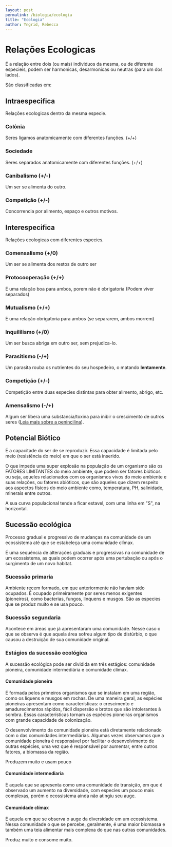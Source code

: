 ```yaml
---
layout: post
permalink: /biologia/ecologia
title: "Ecologia"
author: Yngrid, Rebecca
---
```


# Relações Ecologicas
É a relação entre dois (ou mais) individuos da mesma, ou de diferente especieis, podem ser harmonicas, desarmonicas ou neutras (para um dos lados).

São classificadas em:

## Intraespecifica
Relações ecologicas dentro da mesma especie.

### Colônia
Seres ligamos anatomicamente com diferentes funções. (+/+)

### Sociedade
Seres separados anatomicamente com diferentes funções. (+/+)

### Canibalismo (+/-)
Um ser se alimenta do outro.

### Competição (+/-)
Concorrencia por alimento, espaço e outros motivos.

## Interespecifica
Relações ecologicas com diferentes especies.

### Comensalismo (+/0)
Um ser se alimenta dos restos de outro ser

### Protocooperação (+/+)
É uma relação boa para ambos, porem não é obrigatoria (Podem viver separados)

### Mutualismo (+/+)
É uma relação obrigatoria para ambos (se separarem, ambos morrem)

### Inquililismo (+/0)
Um ser busca abriga em outro ser, sem prejudica-lo.

### Parasitismo (-/+)
Um parasita rouba os nutrientes do seu hospedeiro, o matando **lentamente**.

### Competição (+/-)
Competição entre duas especies distintas para obter alimento, abrigo, etc.

### Amensalismo (-/+)
Algum ser libera uma substancia/toxina para inibir o crescimento de outros seres ([Leia mais sobre a penincilina](https://brasilescola.uol.com.br/saude/penicilina.htm)).

## Potencial Biótico
É a capacitade do ser de se reproduzir. Essa capacidade é limitada pelo meio (resistência do meio) em que o ser está inserido.

O que impede uma super explosão na população de um organismo são os FATORES LIMITANTES do meio ambiente, que podem ser fatores bióticos ou seja, aqueles relacionados com os organismos vivos do meio ambiente e suas relações, ou fatores abióticos, que são aqueles que dizem respeito aos aspectos físicos do meio ambiente como, temperatura, PH, salinidade, minerais entre outros.

A sua curva populacional tende a ficar estavel, com uma linha em "S", na horizontal.

## Sucessão ecológica
Processo gradual e progressivo de mudanças na comunidade de um ecossistema até que se estabeleça uma comunidade clímax.

É uma sequência de alterações graduais e progressivas na comunidade de um ecossistema, as quais podem ocorrer após uma pertubação ou após o surgimento de um novo habitat.

### Sucessão primaria
Ambiente recem formado, em que anteriormente não haviam sido ocupados. É ocupado primeiramente por seres menos exigentes (pioneiros), como bacterias, fungos, linquens e musgos. São as especies que se produz muito e se usa pouco.

### Sucessão segundaria
Acontece em áreas que já apresentaram uma comunidade. Nesse caso o que se observa é que aquela área sofreu algum tipo de distúrbio, o que causou a destruição de sua comunidade original.

### Estágios da sucessão ecológica
A sucessão ecológica pode ser dividida em três estágios: comunidade pioneira, comunidade intermediária e comunidade clímax.

#### Comunidade pioneira
É formada pelos primeiros organismos que se instalam em uma região, como os líquens e musgos em rochas. De uma maneira geral, as espécies pioneiras apresentam como características: o crescimento e amadurecimentos rápidos, fácil dispersão e brotos que são intolerantes à sombra. Essas características tornam as espécies pioneiras organismos com grande capacidade de colonização.

O desenvolvimento da comunidade pioneira está diretamente relacionado com o das comunidades intermediárias. Algumas vezes observamos que a comunidade pioneira é responsável por facilitar o desenvolvimento de outras espécies, uma vez que é responsável por aumentar, entre outros fatores, a biomassa da região.

Produzem muito e usam pouco

#### Comunidade intermediaria
É aquela que se apresenta como uma comunidade de transição, em que é observado um aumento na diversidade, com especies um pouco mais complexas, porém o ecossistema ainda não atingiu seu auge.

#### Comunidade clímax
É aquela em que se observa o auge da diversidade em um ecossistema. Nessa comunidade o que se percebe, geralmente, é uma maior biomassa e também uma teia alimentar mais complexa do que nas outras comunidades.

Produz muito e consome muito.

